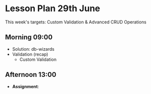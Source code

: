 # Lesson Plan 29th June

This week's targets: Custom Validation & Advanced CRUD Operations

## Morning 09:00

+ Solution: db-wizards
+ Validation (recap)
    - Custom Validation

## Afternoon 13:00

+ **Assignment**:
